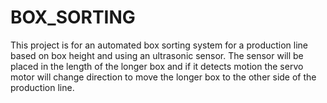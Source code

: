 # BOX_SORTING
This project is for an automated box sorting system for a production line based on box height and using an ultrasonic sensor.
 The sensor will be placed in the length of the longer box and if it detects motion the servo motor will change direction to move the longer box to the other side of the production line.
